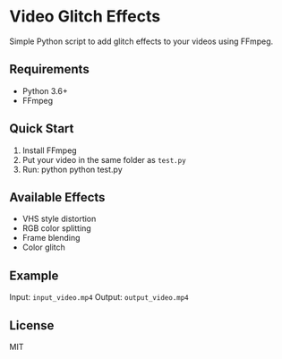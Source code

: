 # Video Glitch Effects

Simple Python script to add glitch effects to your videos using FFmpeg.

## Requirements

- Python 3.6+
- FFmpeg

## Quick Start

1. Install FFmpeg
2. Put your video in the same folder as `test.py`
3. Run:
   python
   python test.py

## Available Effects

- VHS style distortion
- RGB color splitting
- Frame blending
- Color glitch

## Example

Input: `input_video.mp4`
Output: `output_video.mp4`

## License

MIT
